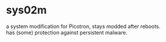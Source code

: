 # sys02m
a system modification for Picotron, stays modded after reboots.<br>
has (some) protection against persistent malware.
